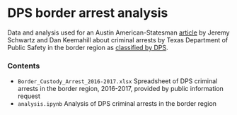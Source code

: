 # DPS border arrest analysis

Data and analysis used for an Austin American-Statesman [article](https://www.statesman.com/news/20181025/is-texas-dps-skewing-its-border-security-stats---again) by Jeremy Schwartz and Dan Keemahill about criminal arrests by Texas Department of Public Safety in the border region as [classified by DPS](http://www.dps.texas.gov/tle/THP-10.pdf).

### Contents
* `Border_Custody_Arrest_2016-2017.xlsx` Spreadsheet of DPS criminal arrests in the border region, 2016-2017, provided by public information request
* `analysis.ipynb` Analysis of DPS criminal arrests in the border region
